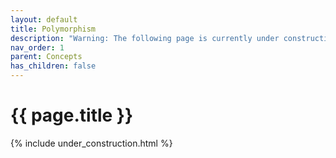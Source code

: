 ```yaml
---
layout: default
title: Polymorphism
description: "Warning: The following page is currently under construction, find more about the details in future patches, or if you choose to add in the article see info on the bottom of the page."
nav_order: 1
parent: Concepts
has_children: false
---
```


{{ page.title }}
======================

{% include under_construction.html %}


<br>

<br>